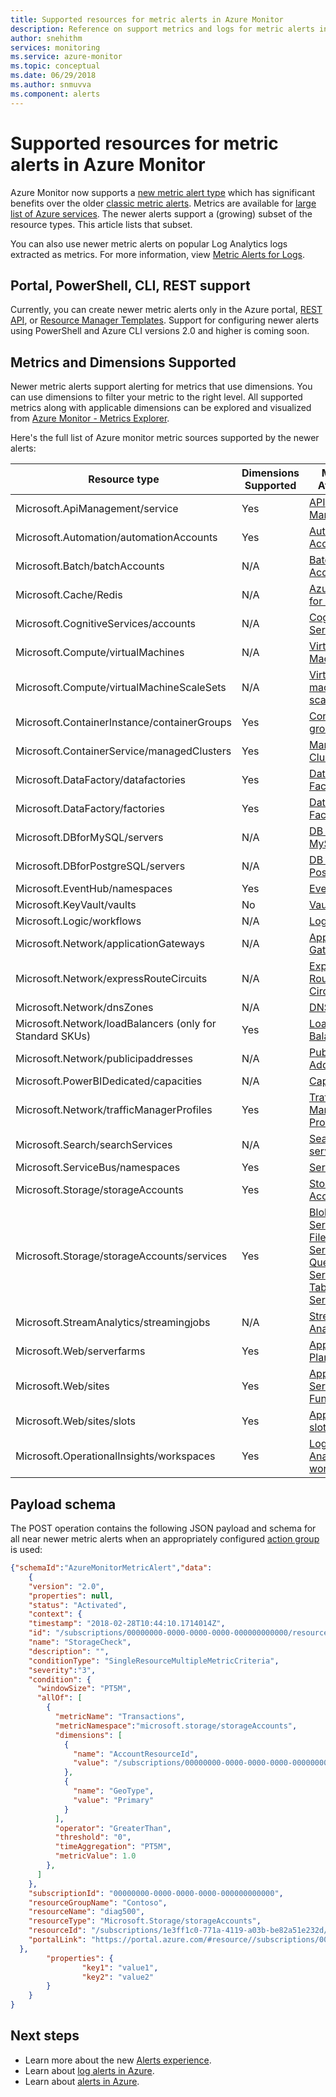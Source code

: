 ```yaml
---
title: Supported resources for metric alerts in Azure Monitor
description: Reference on support metrics and logs for metric alerts in Azure Monitor
author: snehithm
services: monitoring
ms.service: azure-monitor
ms.topic: conceptual
ms.date: 06/29/2018
ms.author: snmuvva
ms.component: alerts
---
```


# Supported resources for metric alerts in Azure Monitor

Azure Monitor now supports a [new metric alert type](../../azure-monitor/platform/alerts-overview.md) which has significant benefits over the older [classic metric alerts](../../azure-monitor/platform/alerts-classic.overview.md). Metrics are available for [large list of Azure services](../../azure-monitor/platform/metrics-supported.md). The newer alerts support a (growing) subset of the resource types. This article lists that subset.


You can also use newer metric alerts on popular Log Analytics logs extracted as metrics. For more information, view [Metric Alerts for Logs](../../azure-monitor/platform/alerts-metric-logs.md).

## Portal, PowerShell, CLI, REST support
Currently, you can create newer metric alerts only in the Azure portal, [REST API](https://docs.microsoft.com/rest/api/monitor/metricalerts/), or [Resource Manager Templates](../../azure-monitor/platform/alerts-metric-create-templates.md). Support for configuring newer alerts  using PowerShell and Azure CLI versions 2.0 and higher is coming soon.

## Metrics and Dimensions Supported
Newer metric alerts support alerting for metrics that use dimensions. You can use dimensions to filter your metric to the right level. All supported metrics along with applicable dimensions can be explored and visualized from [Azure Monitor - Metrics Explorer](../../azure-monitor/platform/metrics-charts.md).

Here's the full list of Azure monitor metric sources supported by the newer alerts:

|Resource type  |Dimensions Supported  | Metrics Available|
|---------|---------|----------------|
|Microsoft.ApiManagement/service     | Yes        | [API Management](../../azure-monitor/platform/metrics-supported.md#microsoftapimanagementservice)|
|Microsoft.Automation/automationAccounts     |     Yes   | [Automation Accounts](../../azure-monitor/platform/metrics-supported.md#microsoftautomationautomationaccounts)|
|Microsoft.Batch/batchAccounts | N/A| [Batch Accounts](../../azure-monitor/platform/metrics-supported.md#microsoftbatchbatchaccounts)|
|Microsoft.Cache/Redis     |    N/A     |[Azure Cache for Redis](../../azure-monitor/platform/metrics-supported.md#microsoftcacheredis)|
|Microsoft.CognitiveServices/accounts     |    N/A     | [Cognitive Services](../../azure-monitor/platform/metrics-supported.md#microsoftcognitiveservicesaccounts)|
|Microsoft.Compute/virtualMachines     |    N/A     | [Virtual Machines](../../azure-monitor/platform/metrics-supported.md#microsoftcomputevirtualmachines)|
|Microsoft.Compute/virtualMachineScaleSets     |   N/A      |[Virtual machine scale sets](../../azure-monitor/platform/metrics-supported.md#microsoftcomputevirtualmachinescalesets)|
|Microsoft.ContainerInstance/containerGroups | Yes| [Container groups](../../azure-monitor/platform/metrics-supported.md#microsoftcontainerinstancecontainergroups)|
|Microsoft.ContainerService/managedClusters | Yes | [Managed Clusters](../../azure-monitor/platform/metrics-supported.md#microsoftcontainerservicemanagedclusters)|
|Microsoft.DataFactory/datafactories| Yes| [Data Factories V1](../../azure-monitor/platform/metrics-supported.md#microsoftdatafactorydatafactories)|
|Microsoft.DataFactory/factories     |   Yes     |[Data Factories V2](../../azure-monitor/platform/metrics-supported.md#microsoftdatafactoryfactories)|
|Microsoft.DBforMySQL/servers     |   N/A      |[DB for MySQL](../../azure-monitor/platform/metrics-supported.md#microsoftdbformysqlservers)|
|Microsoft.DBforPostgreSQL/servers     |    N/A     | [DB for PostgreSQL](../../azure-monitor/platform/metrics-supported.md#microsoftdbforpostgresqlservers)|
|Microsoft.EventHub/namespaces     |  Yes      |[Event Hubs](../../azure-monitor/platform/metrics-supported.md#microsofteventhubnamespaces)|
|Microsoft.KeyVault/vaults| No | [Vaults](../../azure-monitor/platform/metrics-supported.md#microsoftkeyvaultvaults)|
|Microsoft.Logic/workflows     |     N/A    |[Logic Apps](../../azure-monitor/platform/metrics-supported.md#microsoftlogicworkflows) |
|Microsoft.Network/applicationGateways     |    N/A     | [Application Gateways](../../azure-monitor/platform/metrics-supported.md#microsoftnetworkapplicationgateways) |
|Microsoft.Network/expressRouteCircuits | N/A |  [Express Route Circuits](../../azure-monitor/platform/metrics-supported.md#microsoftnetworkexpressroutecircuits) |
|Microsoft.Network/dnsZones | N/A| [DNS Zones](../../azure-monitor/platform/metrics-supported.md#microsoftnetworkdnszones) |
|Microsoft.Network/loadBalancers (only for Standard SKUs)| Yes| [Load Balancers](../../azure-monitor/platform/metrics-supported.md#microsoftnetworkloadbalancers) |
|Microsoft.Network/publicipaddresses     |  N/A       |[Public IP Addresses](../../azure-monitor/platform/metrics-supported.md#microsoftnetworkpublicipaddresses)|
|Microsoft.PowerBIDedicated/capacities | N/A | [Capacities](../../azure-monitor/platform/metrics-supported.md#microsoftpowerbidedicatedcapacities)|
|Microsoft.Network/trafficManagerProfiles | Yes | [Traffic Manager Profiles](../../azure-monitor/platform/metrics-supported.md#microsoftnetworktrafficmanagerprofiles) |
|Microsoft.Search/searchServices     |   N/A      |[Search services](../../azure-monitor/platform/metrics-supported.md#microsoftsearchsearchservices)|
|Microsoft.ServiceBus/namespaces     |  Yes       |[Service Bus](../../azure-monitor/platform/metrics-supported.md#microsoftservicebusnamespaces)|
|Microsoft.Storage/storageAccounts     |    Yes     | [Storage Accounts](../../azure-monitor/platform/metrics-supported.md#microsoftstoragestorageaccounts)|
|Microsoft.Storage/storageAccounts/services     |     Yes    | [Blob Services](../../azure-monitor/platform/metrics-supported.md#microsoftstoragestorageaccountsblobservices), [File Services](../../azure-monitor/platform/metrics-supported.md#microsoftstoragestorageaccountsfileservices), [Queue Services](../../azure-monitor/platform/metrics-supported.md#microsoftstoragestorageaccountsqueueservices) and [Table Services](../../azure-monitor/platform/metrics-supported.md#microsoftstoragestorageaccountstableservices)|
|Microsoft.StreamAnalytics/streamingjobs     |  N/A       | [Stream Analytics](../../azure-monitor/platform/metrics-supported.md#microsoftstreamanalyticsstreamingjobs)|
| Microsoft.Web/serverfarms | Yes | [App Service Plans](../../azure-monitor/platform/metrics-supported.md#microsoftwebserverfarms)  |
| Microsoft.Web/sites | Yes | [App Services](../../azure-monitor/platform/metrics-supported.md#microsoftwebsites-excluding-functions) and [Functions](../../azure-monitor/platform/metrics-supported.md#microsoftwebsites-functions)|
| Microsoft.Web/sites/slots | Yes | [App Service slots](../../azure-monitor/platform/metrics-supported.md#microsoftwebsitesslots)|
|Microsoft.OperationalInsights/workspaces| Yes|[Log Analytics workspaces](../../azure-monitor/platform/metrics-supported.md#microsoftoperationalinsightsworkspaces)|



## Payload schema

The POST operation contains the following JSON payload and schema for all near newer metric alerts when an appropriately configured [action group](../../azure-monitor/platform/action-groups.md) is used:

```json
{"schemaId":"AzureMonitorMetricAlert","data":
    {
    "version": "2.0",
    "properties": null,
    "status": "Activated",
    "context": {
    "timestamp": "2018-02-28T10:44:10.1714014Z",
    "id": "/subscriptions/00000000-0000-0000-0000-000000000000/resourceGroups/Contoso/providers/microsoft.insights/metricAlerts/StorageCheck",
    "name": "StorageCheck",
    "description": "",
    "conditionType": "SingleResourceMultipleMetricCriteria",
    "severity":"3",
    "condition": {
      "windowSize": "PT5M",
      "allOf": [
        {
          "metricName": "Transactions",
          "metricNamespace":"microsoft.storage/storageAccounts",
          "dimensions": [
            {
              "name": "AccountResourceId",
              "value": "/subscriptions/00000000-0000-0000-0000-000000000000/resourceGroups/Contoso/providers/Microsoft.Storage/storageAccounts/diag500"
            },
            {
              "name": "GeoType",
              "value": "Primary"
            }
          ],
          "operator": "GreaterThan",
          "threshold": "0",
          "timeAggregation": "PT5M",
          "metricValue": 1.0
        },
      ]
    },
    "subscriptionId": "00000000-0000-0000-0000-000000000000",
    "resourceGroupName": "Contoso",
    "resourceName": "diag500",
    "resourceType": "Microsoft.Storage/storageAccounts",
    "resourceId": "/subscriptions/1e3ff1c0-771a-4119-a03b-be82a51e232d/resourceGroups/Contoso/providers/Microsoft.Storage/storageAccounts/diag500",
    "portalLink": "https://portal.azure.com/#resource//subscriptions/00000000-0000-0000-0000-000000000000/resourceGroups/Contoso/providers/Microsoft.Storage/storageAccounts/diag500"
  },
        "properties": {
                "key1": "value1",
                "key2": "value2"
        }
    }
}
```

## Next steps

* Learn more about the new [Alerts experience](../../azure-monitor/platform/alerts-overview.md).
* Learn about [log alerts in Azure](../../azure-monitor/platform/alerts-unified-log.md).
* Learn about [alerts in Azure](../../azure-monitor/platform/alerts-overview.md).
